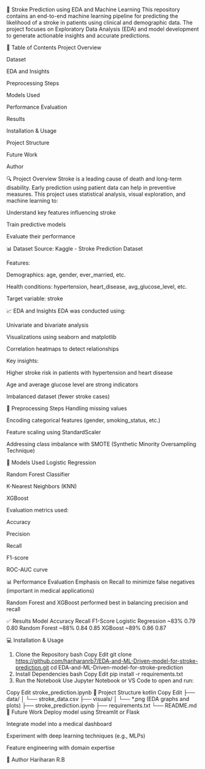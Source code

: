 🧠 Stroke Prediction using EDA and Machine Learning
This repository contains an end-to-end machine learning pipeline for predicting the likelihood of a stroke in patients using clinical and demographic data. The project focuses on Exploratory Data Analysis (EDA) and model development to generate actionable insights and accurate predictions.

📌 Table of Contents
Project Overview

Dataset

EDA and Insights

Preprocessing Steps

Models Used

Performance Evaluation

Results

Installation & Usage

Project Structure

Future Work

Author

🔍 Project Overview
Stroke is a leading cause of death and long-term disability. Early prediction using patient data can help in preventive measures. This project uses statistical analysis, visual exploration, and machine learning to:

Understand key features influencing stroke

Train predictive models

Evaluate their performance

📊 Dataset
Source: Kaggle - Stroke Prediction Dataset

Features:

Demographics: age, gender, ever_married, etc.

Health conditions: hypertension, heart_disease, avg_glucose_level, etc.

Target variable: stroke

📈 EDA and Insights
EDA was conducted using:

Univariate and bivariate analysis

Visualizations using seaborn and matplotlib

Correlation heatmaps to detect relationships

Key insights:

Higher stroke risk in patients with hypertension and heart disease

Age and average glucose level are strong indicators

Imbalanced dataset (fewer stroke cases)

🔧 Preprocessing Steps
Handling missing values

Encoding categorical features (gender, smoking_status, etc.)

Feature scaling using StandardScaler

Addressing class imbalance with SMOTE (Synthetic Minority Oversampling Technique)

🤖 Models Used
Logistic Regression

Random Forest Classifier

K-Nearest Neighbors (KNN)

XGBoost

Evaluation metrics used:

Accuracy

Precision

Recall

F1-score

ROC-AUC curve

📊 Performance Evaluation
Emphasis on Recall to minimize false negatives (important in medical applications)

Random Forest and XGBoost performed best in balancing precision and recall

✅ Results
Model	Accuracy	Recall	F1-Score
Logistic Regression	~83%	0.79	0.80
Random Forest	~88%	0.84	0.85
XGBoost	~89%	0.86	0.87

💻 Installation & Usage
1. Clone the Repository
bash
Copy
Edit
git clone https://github.com/hariharanrb7/EDA-and-ML-Driven-model-for-stroke-prediction.git
cd EDA-and-ML-Driven-model-for-stroke-prediction
2. Install Dependencies
bash
Copy
Edit
pip install -r requirements.txt
3. Run the Notebook
Use Jupyter Notebook or VS Code to open and run:

Copy
Edit
stroke_prediction.ipynb
📁 Project Structure
kotlin
Copy
Edit
├── data/
│   └── stroke_data.csv
├── visuals/
│   └── *.png (EDA graphs and plots)
├── stroke_prediction.ipynb
├── requirements.txt
└── README.md
🚀 Future Work
Deploy model using Streamlit or Flask

Integrate model into a medical dashboard

Experiment with deep learning techniques (e.g., MLPs)

Feature engineering with domain expertise

👤 Author
Hariharan R.B

